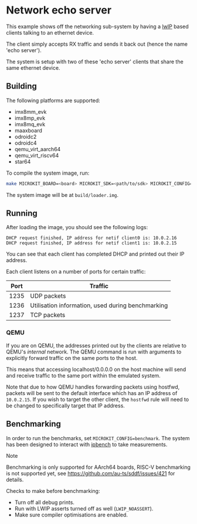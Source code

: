 <!--
    Copyright 2024, UNSW

    SPDX-License-Identifier: BSD-2-Clause
-->

# Network echo server

This example shows off the networking sub-system by having a
[lwIP](https://savannah.nongnu.org/projects/lwip/) based clients talking to an ethernet device.

The client simply accepts RX traffic and sends it back out (hence the name 'echo server').

The system is setup with two of these 'echo server' clients that share the same ethernet
device.

## Building

The following platforms are supported:

* imx8mm_evk
* imx8mp_evk
* imx8mq_evk
* maaxboard
* odroidc2
* odroidc4
* qemu_virt_aarch64
* qemu_virt_riscv64
* star64

To compile the system image, run:

```sh
make MICROKIT_BOARD=<board> MICROKIT_SDK=<path/to/sdk> MICROKIT_CONFIG=(benchmark/release/debug)
```

The system image will be at `build/loader.img`.

## Running

After loading the image, you should see the following logs:
```
DHCP request finished, IP address for netif client0 is: 10.0.2.16
DHCP request finished, IP address for netif client1 is: 10.0.2.15
```

You can see that each client has completed DHCP and printed out their IP address.

Each client listens on a number of ports for certain traffic:

| Port | Traffic |
|------|---------|
| 1235 | UDP packets |
| 1236 | Utilisation information, used during benchmarking |
| 1237 | TCP packets |

### QEMU

If you are on QEMU, the addresses printed out by the clients are relative to
QEMU's *internal* network. The QEMU command is run with arguments to explicitly forward
traffic on the same ports to the host.

This means that accessing localhost/0.0.0.0 on the host machine will send
and receive traffic to the same port within the emulated system.

Note that due to how QEMU handles forwarding packets using hostfwd, packets will be
sent to the default interface which has an IP address of `10.0.2.15`. If you wish to
target the other client, the `hostfwd` rule will need to be changed to specifically
target that IP address.

## Benchmarking

In order to run the benchmarks, set `MICROKIT_CONFIG=benchmark`. The system has
been designed to interact with [ipbench](https://sourceforge.net/projects/ipbench/)
to take measurements.

> [!NOTE]
> Benchmarking is only supported for AArch64 boards, RISC-V benchmarking is not supported yet,
> see https://github.com/au-ts/sddf/issues/421 for details.

Checks to make before benchmarking:

* Turn off all debug prints.
* Run with LWIP asserts turned off as well (`LWIP_NOASSERT`).
* Make sure compiler optimisations are enabled.
